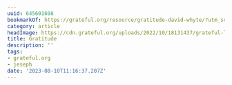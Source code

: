 ```yaml
---
uuid: 645601698
bookmarkOf: https://grateful.org/resource/gratitude-david-whyte/?utm_source=DenseDiscovery-248
category: article
headImage: https://cdn.grateful.org/uploads/2022/10/18131437/grateful-living-welcome-feature.jpg
title: Gratitude
description: ''
tags:
- grateful.org
- jeseph
date: '2023-08-10T11:16:37.207Z'
---
```



